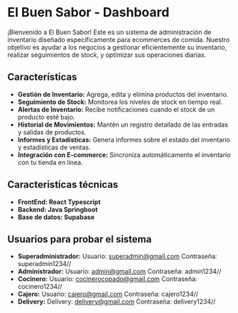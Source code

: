 # El Buen Sabor - Dashboard

¡Bienvenido a El Buen Sabor! Este es un sistema de administración de inventario diseñado específicamente para ecommerces de comida. Nuestro objetivo es ayudar a los negocios a gestionar eficientemente su inventario, realizar seguimientos de stock, y optimizar sus operaciones diarias.

## Características

- **Gestión de Inventario:** Agrega, edita y elimina productos del inventario.
- **Seguimiento de Stock:** Monitorea los niveles de stock en tiempo real.
- **Alertas de Inventario:** Recibe notificaciones cuando el stock de un producto esté bajo.
- **Historial de Movimientos:** Mantén un registro detallado de las entradas y salidas de productos.
- **Informes y Estadísticas:** Genera informes sobre el estado del inventario y estadísticas de ventas.
- **Integración con E-commerce:** Sincroniza automáticamente el inventario con tu tienda en línea.

## Caracteristicas técnicas

- **FrontEnd: React Typescript**
- **Backend: Java Springboot**
- **Base de datos: Supabase**

## Usuarios para probar el sistema

- **Superadministrador:** Usuario: superadmin@gmail.com Contraseña: superadmin1234//
- **Administrador:** Usuario: admin@gmail.com Contraseña: admin1234//
- **Cocinero:** Usuario: cocinerocopado@gmail.com Contraseña: cocinero1234//
- **Cajero:** Usuario: cajero@gmail.com Contraseña: cajero1234//
- **Delivery:** Delivery: delivery@gmail.com Contraseña: delivery1234//
